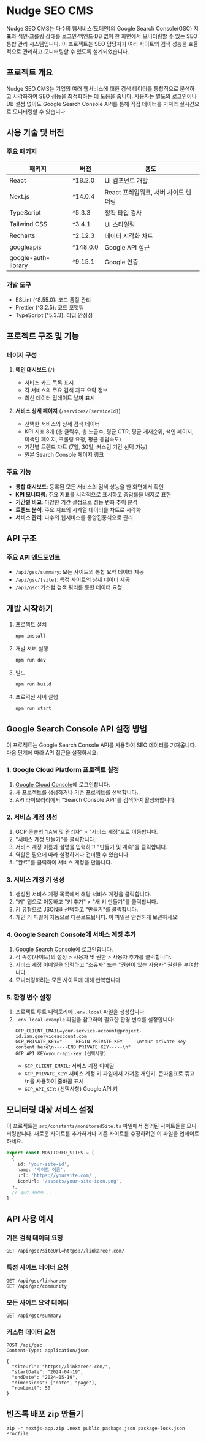 # Nudge SEO CMS

Nudge SEO CMS는 다수의 웹서비스(도메인)의 Google Search Console(GSC) 지표와 색인·크롤링 상태를 로그인·백엔드·DB 없이 한 화면에서 모니터링할 수 있는 SEO 통합 관리 시스템입니다. 이 프로젝트는 SEO 담당자가 여러 사이트의 검색 성능을 효율적으로 관리하고 모니터링할 수 있도록 설계되었습니다.

## 프로젝트 개요

Nudge SEO CMS는 기업의 여러 웹서비스에 대한 검색 데이터를 통합적으로 분석하고 시각화하여 SEO 성능을 최적화하는 데 도움을 줍니다. 사용자는 별도의 로그인이나 DB 설정 없이도 Google Search Console API를 통해 직접 데이터를 가져와 실시간으로 모니터링할 수 있습니다.

## 사용 기술 및 버전

### 주요 패키지

| 패키지              | 버전     | 용도                                 |
| ------------------- | -------- | ------------------------------------ |
| React               | ^18.2.0  | UI 컴포넌트 개발                     |
| Next.js             | ^14.0.4  | React 프레임워크, 서버 사이드 렌더링 |
| TypeScript          | ^5.3.3   | 정적 타입 검사                       |
| Tailwind CSS        | ^3.4.1   | UI 스타일링                          |
| Recharts            | ^2.12.3  | 데이터 시각화 차트                   |
| googleapis          | ^148.0.0 | Google API 접근                      |
| google-auth-library | ^9.15.1  | Google 인증                          |

### 개발 도구

- ESLint (^8.55.0): 코드 품질 관리
- Prettier (^3.2.5): 코드 포맷팅
- TypeScript (^5.3.3): 타입 안정성

## 프로젝트 구조 및 기능

### 페이지 구성

1. **메인 대시보드** (`/`)

   - 서비스 카드 목록 표시
   - 각 서비스의 주요 검색 지표 요약 정보
   - 최신 데이터 업데이트 날짜 표시

2. **서비스 상세 페이지** (`/services/[serviceId]`)
   - 선택한 서비스의 상세 검색 데이터
   - KPI 지표 8개 (총 클릭수, 총 노출수, 평균 CTR, 평균 게재순위, 색인 페이지, 미색인 페이지, 크롤링 요청, 평균 응답속도)
   - 기간별 트렌드 차트 (7일, 30일, 커스텀 기간 선택 가능)
   - 원본 Search Console 페이지 링크

### 주요 기능

- **통합 대시보드**: 등록된 모든 서비스의 검색 성능을 한 화면에서 확인
- **KPI 모니터링**: 주요 지표를 시각적으로 표시하고 증감률을 배지로 표현
- **기간별 비교**: 다양한 기간 설정으로 성능 변화 추이 분석
- **트렌드 분석**: 주요 지표의 시계열 데이터를 차트로 시각화
- **서비스 관리**: 다수의 웹서비스를 중앙집중식으로 관리

## API 구조

### 주요 API 엔드포인트

- `/api/gsc/summary`: 모든 사이트의 통합 요약 데이터 제공
- `/api/gsc/[site]`: 특정 사이트의 상세 데이터 제공
- `/api/gsc`: 커스텀 검색 쿼리를 통한 데이터 요청

## 개발 시작하기

1. 프로젝트 설치

   ```bash
   npm install
   ```

2. 개발 서버 실행

   ```bash
   npm run dev
   ```

3. 빌드

   ```bash
   npm run build
   ```

4. 프로덕션 서버 실행
   ```bash
   npm run start
   ```

## Google Search Console API 설정 방법

이 프로젝트는 Google Search Console API를 사용하여 SEO 데이터를 가져옵니다. 다음 단계에 따라 API 접근을 설정하세요:

### 1. Google Cloud Platform 프로젝트 설정

1. [Google Cloud Console](https://console.cloud.google.com/)에 로그인합니다.
2. 새 프로젝트를 생성하거나 기존 프로젝트를 선택합니다.
3. API 라이브러리에서 "Search Console API"를 검색하여 활성화합니다.

### 2. 서비스 계정 생성

1. GCP 콘솔의 "IAM 및 관리자" > "서비스 계정"으로 이동합니다.
2. "서비스 계정 만들기"를 클릭합니다.
3. 서비스 계정 이름과 설명을 입력하고 "만들기 및 계속"을 클릭합니다.
4. 역할은 필요에 따라 설정하거나 건너뛸 수 있습니다.
5. "완료"를 클릭하여 서비스 계정을 만듭니다.

### 3. 서비스 계정 키 생성

1. 생성된 서비스 계정 목록에서 해당 서비스 계정을 클릭합니다.
2. "키" 탭으로 이동하고 "키 추가" > "새 키 만들기"를 클릭합니다.
3. 키 유형으로 JSON을 선택하고 "만들기"를 클릭합니다.
4. 개인 키 파일이 자동으로 다운로드됩니다. 이 파일은 안전하게 보관하세요!

### 4. Google Search Console에 서비스 계정 추가

1. [Google Search Console](https://search.google.com/search-console)에 로그인합니다.
2. 각 속성(사이트)의 설정 > 사용자 및 권한 > 사용자 추가를 클릭합니다.
3. 서비스 계정 이메일을 입력하고 "소유자" 또는 "권한이 있는 사용자" 권한을 부여합니다.
4. 모니터링하려는 모든 사이트에 대해 반복합니다.

### 5. 환경 변수 설정

1. 프로젝트 루트 디렉토리에 `.env.local` 파일을 생성합니다.
2. `.env.local.example` 파일을 참고하여 필요한 환경 변수를 설정합니다:
   ```
   GCP_CLIENT_EMAIL=your-service-account@project-id.iam.gserviceaccount.com
   GCP_PRIVATE_KEY="-----BEGIN PRIVATE KEY-----\nYour private key content here\n-----END PRIVATE KEY-----\n"
   GCP_API_KEY=your-api-key (선택사항)
   ```
   - `GCP_CLIENT_EMAIL`: 서비스 계정 이메일
   - `GCP_PRIVATE_KEY`: 서비스 계정 키 파일에서 가져온 개인키. 큰따옴표로 묶고 \n을 사용하여 줄바꿈 표시
   - `GCP_API_KEY`: (선택사항) Google API 키

## 모니터링 대상 서비스 설정

이 프로젝트는 `src/constants/monitoredSite.ts` 파일에서 정의된 사이트들을 모니터링합니다. 새로운 사이트를 추가하거나 기존 사이트를 수정하려면 이 파일을 업데이트하세요.

```typescript
export const MONITORED_SITES = [
  {
    id: 'your-site-id',
    name: '사이트 이름',
    url: 'https://yoursite.com/',
    iconUrl: '/assets/your-site-icon.png',
  },
  // 추가 사이트...
]
```

## API 사용 예시

### 기본 검색 데이터 요청

```
GET /api/gsc?siteUrl=https://linkareer.com/
```

### 특정 사이트 데이터 요청

```
GET /api/gsc/linkareer
GET /api/gsc/community
```

### 모든 사이트 요약 데이터

```
GET /api/gsc/summary
```

### 커스텀 데이터 요청

```
POST /api/gsc
Content-Type: application/json

{
  "siteUrl": "https://linkareer.com/",
  "startDate": "2024-04-19",
  "endDate": "2024-05-19",
  "dimensions": ["date", "page"],
  "rowLimit": 50
}
```

## 빈즈톡 배포 zip 만들기

```
zip -r nextjs-app.zip .next public package.json package-lock.json Procfile
```
